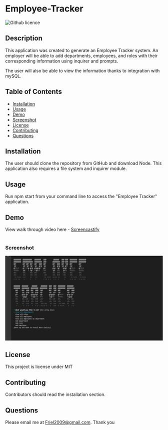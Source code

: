 # Employee-Tracker
![Github licence](http://img.shields.io/badge/license-MIT-blue.svg)

## Description 
This application was created to generate an Employee Tracker system.  An employer will be able to add departments, employees, and roles with their corresponding information using inquirer and prompts.

The user will also be able to view the information thanks to integration with mySQL.
 
## Table of Contents
* [Installation](#installation)
* [Usage](#usage)
* [Demo](#demo)
* [Screenshot](#screenshot)
* [License](#license)
* [Contributing](#contributing)
* [Questions](#questions)

## Installation 
The user should clone the repository from GitHub and download Node. This application also requires a file system and inquirer module. 

## Usage 
Run npm start from your command line to access the "Employee Tracker" application.

## Demo
View walk through video here - [Screencastify]()<br>
<br>

### Screenshot
<img src="./assets/capture.png">

## License 
This project is license under MIT

## Contributing 
Contributors should read the installation section. 

## Questions
Please email me at Friel2009@gmail.com.  Thank you